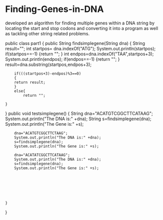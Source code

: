 # Finding-Genes-in-DNA
developed an algorithm for finding multiple genes within a DNA string by locating the start and stop codons and converting it into a program  as well as tackling other string related problems.

public class part1 {
    public String findsimplegene(String dna)
    {
        String result="";
       int startpos= dna.indexOf("ATG");
       System.out.println(startpos);
       if(startpos==-1)
       {return "";
        }
        int endpos=dna.indexOf("TAA",startpos+3);
        System.out.println(endpos);
        if(endpos==-1)
        {return "";
        }
        result=dna.substring(startpos,endpos+3);
        
        if(((startpos+3)-endpos)%3==0)
        {
        return result;
        }
        else{
            return "";

    }
}
    public void testsimplegene()
    {
        String dna="ACATGTCGGCTTCATAAG";
        System.out.println("The DNA is:" +dna);
        String s=findsimplegene(dna);
        System.out.println("The Gene is:" +s);
        
        dna="ACATGTCGGCTTCTAAG";
        System.out.println("The DNA is:" +dna);
        s=findsimplegene(dna);
        System.out.println("The Gene is:" +s);
        
        dna="ACATATCGGCTTCATAAG";
        System.out.println("The DNA is:" +dna);
        s=findsimplegene(dna);
        System.out.println("The Gene is:" +s);
        
       



        

    }
    
}

